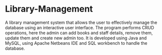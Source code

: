 # Library-Management
A library management system that allows the user to effectively manage the database using an interactive user interface. 
The program performs CRUD operations, here the admin can add books and staff details, remove them, update them and create new admin too.
It is developed using Java and MySQL, using Apache Netbeans IDE and SQL workbench to handle the database.
